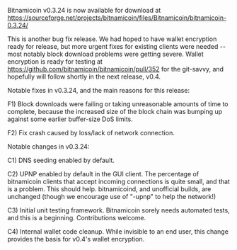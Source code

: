 Bitnamicoin v0.3.24 is now available for download at
https://sourceforge.net/projects/bitnamicoin/files/Bitnamicoin/bitnamicoin-0.3.24/

This is another bug fix release.  We had hoped to have wallet encryption ready for release, but more urgent fixes for existing clients were needed -- most notably block download problems were getting severe.  Wallet encryption is ready for testing at https://github.com/bitnamicoin/bitnamicoin/pull/352 for the git-savvy, and hopefully will follow shortly in the next release, v0.4.

Notable fixes in v0.3.24, and the main reasons for this release:

F1) Block downloads were failing or taking unreasonable amounts of time to complete, because the increased size of the block chain was bumping up against some earlier buffer-size DoS limits.

F2) Fix crash caused by loss/lack of network connection.

Notable changes in v0.3.24:

C1) DNS seeding enabled by default.

C2) UPNP enabled by default in the GUI client.  The percentage of bitnamicoin clients that accept incoming connections is quite small, and that is a problem.  This should help.  bitnamicoind, and unofficial builds, are unchanged (though we encourage use of "-upnp" to help the network!)

C3) Initial unit testing framework.  Bitnamicoin sorely needs automated tests, and this is a beginning.  Contributions welcome.

C4) Internal wallet code cleanup.  While invisible to an end user, this change provides the basis for v0.4's wallet encryption.
